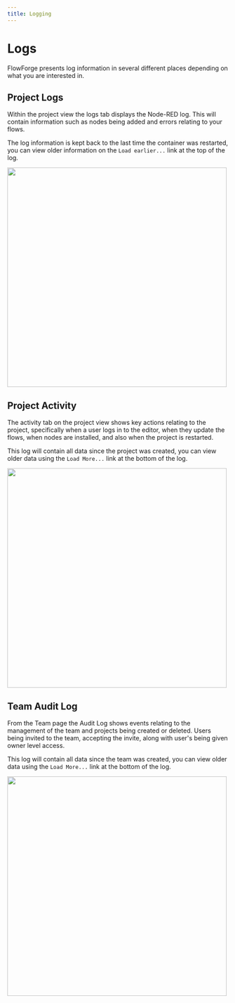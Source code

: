 ```yaml
---
title: Logging
---
```


# Logs

FlowForge presents log information in several different places depending on what you are interested in.

## Project Logs

Within the project view the logs tab displays the Node-RED log. This will contain information such as nodes being added and errors relating to your flows.

The log information is kept back to the last time the container was restarted, you can view older information on the `Load earlier...` link at the top of the log.

<img src="images/projectlog.png" width="500" />

## Project Activity

The activity tab on the project view shows key actions relating to the project, specifically when a user logs in to the editor, when they update the flows, when nodes are installed, and also when the project is restarted.

This log will contain all data since the project was created, you can view older data using the `Load More...` link at the bottom of the log.

<img src="images/projectactivity.png" width="500" />

## Team Audit Log

From the Team page the Audit Log shows events relating to the management of the team and projects being created or deleted.
Users being invited to the team, accepting the invite, along with user's being given owner level access.

This log will contain all data since the team was created, you can view older data using the `Load More...` link at the bottom of the log.

<img src="images/teamauditlog.png" width="500" />
